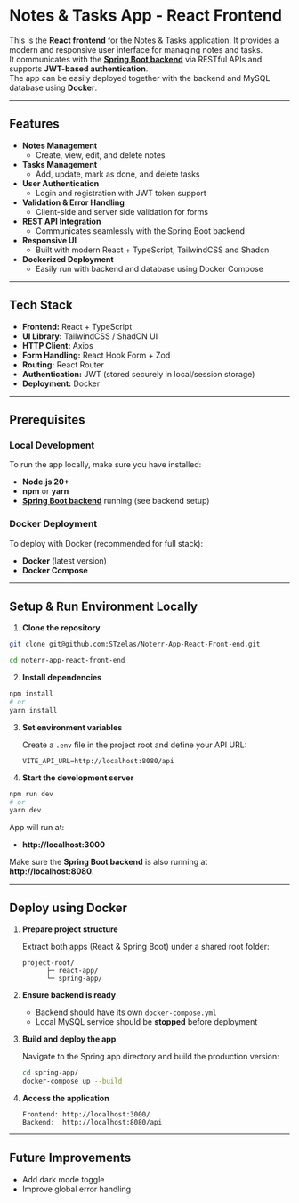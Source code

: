 # Notes & Tasks App - React Frontend

This is the **React frontend** for the Notes & Tasks application. It provides a modern and responsive user interface for managing notes and tasks.  
It communicates with the **[Spring Boot backend](https://github.com/STzelas/Noterr-App-Spring-Back-end)** via RESTful APIs and supports **JWT-based authentication**.  
The app can be easily deployed together with the backend and MySQL database using **Docker**.

---

## Features

- **Notes Management**
  - Create, view, edit, and delete notes
- **Tasks Management**
  - Add, update, mark as done, and delete tasks
- **User Authentication**
  - Login and registration with JWT token support
- **Validation & Error Handling**
  - Client-side and server side validation for forms
- **REST API Integration**
  - Communicates seamlessly with the Spring Boot backend
- **Responsive UI**
  - Built with modern React + TypeScript, TailwindCSS and Shadcn
- **Dockerized Deployment**
  - Easily run with backend and database using Docker Compose

---

## Tech Stack

- **Frontend:** React + TypeScript  
- **UI Library:** TailwindCSS / ShadCN UI  
- **HTTP Client:** Axios  
- **Form Handling:** React Hook Form + Zod  
- **Routing:** React Router  
- **Authentication:** JWT (stored securely in local/session storage)  
- **Deployment:** Docker  

---

## Prerequisites

### Local Development
To run the app locally, make sure you have installed:
- **Node.js 20+**
- **npm** or **yarn**
- **[Spring Boot backend](https://github.com/STzelas/Noterr-App-Spring-Back-end)** running (see backend setup)

### Docker Deployment
To deploy with Docker (recommended for full stack):
- **Docker** (latest version)
- **Docker Compose**

---

## Setup & Run Environment Locally

1. **Clone the repository**

```bash
git clone git@github.com:STzelas/Noterr-App-React-Front-end.git

cd noterr-app-react-front-end
```

2. **Install dependencies**

```bash
npm install
# or
yarn install
```

3. **Set environment variables**

   Create a `.env` file in the project root and define your API URL:

   ```env
   VITE_API_URL=http://localhost:8080/api
   ```

4. **Start the development server**

```bash
npm run dev
# or
yarn dev
```

   App will run at:  
   - **http://localhost:3000**

   Make sure the **Spring Boot backend** is also running at **http://localhost:8080**.

---

## Deploy using Docker

1. **Prepare project structure**

   Extract both apps (React & Spring Boot) under a shared root folder:

   ```
   project-root/
         ├─ react-app/
         └─ spring-app/
   ```

2. **Ensure backend is ready**

   - Backend should have its own `docker-compose.yml`
   - Local MySQL service should be **stopped** before deployment

3. **Build and deploy the app**

   Navigate to the Spring app directory and build the production version:

   ```bash
   cd spring-app/
   docker-compose up --build
   ```

4. **Access the application**

   ```
   Frontend: http://localhost:3000/
   Backend:  http://localhost:8080/api
   ```

---

## Future Improvements

- Add dark mode toggle
- Improve global error handling
